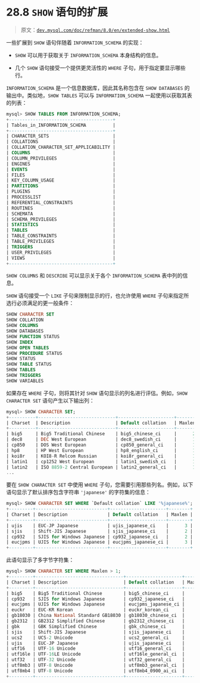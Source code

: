 # 28.8 `SHOW` 语句的扩展

> 原文：[`dev.mysql.com/doc/refman/8.0/en/extended-show.html`](https://dev.mysql.com/doc/refman/8.0/en/extended-show.html)

一些扩展到 `SHOW` 语句伴随着 `INFORMATION_SCHEMA` 的实现：

+   `SHOW` 可以用于获取关于 `INFORMATION_SCHEMA` 本身结构的信息。

+   几个 `SHOW` 语句接受一个提供更灵活性的 `WHERE` 子句，用于指定要显示哪些行。

`INFORMATION_SCHEMA` 是一个信息数据库，因此其名称包含在 `SHOW DATABASES` 的输出中。类似地，`SHOW TABLES` 可以与 `INFORMATION_SCHEMA` 一起使用以获取其表的列表：

```sql
mysql> SHOW TABLES FROM INFORMATION_SCHEMA;
+---------------------------------------+
| Tables_in_INFORMATION_SCHEMA          |
+---------------------------------------+
| CHARACTER_SETS                        |
| COLLATIONS                            |
| COLLATION_CHARACTER_SET_APPLICABILITY |
| COLUMNS                               |
| COLUMN_PRIVILEGES                     |
| ENGINES                               |
| EVENTS                                |
| FILES                                 |
| KEY_COLUMN_USAGE                      |
| PARTITIONS                            |
| PLUGINS                               |
| PROCESSLIST                           |
| REFERENTIAL_CONSTRAINTS               |
| ROUTINES                              |
| SCHEMATA                              |
| SCHEMA_PRIVILEGES                     |
| STATISTICS                            |
| TABLES                                |
| TABLE_CONSTRAINTS                     |
| TABLE_PRIVILEGES                      |
| TRIGGERS                              |
| USER_PRIVILEGES                       |
| VIEWS                                 |
+---------------------------------------+
```

`SHOW COLUMNS` 和 `DESCRIBE` 可以显示关于各个 `INFORMATION_SCHEMA` 表中列的信息。

`SHOW` 语句接受一个 `LIKE` 子句来限制显示的行，也允许使用 `WHERE` 子句来指定所选行必须满足的更一般条件：

```sql
SHOW CHARACTER SET
SHOW COLLATION
SHOW COLUMNS
SHOW DATABASES
SHOW FUNCTION STATUS
SHOW INDEX
SHOW OPEN TABLES
SHOW PROCEDURE STATUS
SHOW STATUS
SHOW TABLE STATUS
SHOW TABLES
SHOW TRIGGERS
SHOW VARIABLES
```

如果存在 `WHERE` 子句，则将其针对 `SHOW` 语句显示的列名进行评估。例如，`SHOW CHARACTER SET` 语句产生以下输出列：

```sql
mysql> SHOW CHARACTER SET;
+----------+-----------------------------+---------------------+--------+
| Charset  | Description                 | Default collation   | Maxlen |
+----------+-----------------------------+---------------------+--------+
| big5     | Big5 Traditional Chinese    | big5_chinese_ci     |      2 |
| dec8     | DEC West European           | dec8_swedish_ci     |      1 |
| cp850    | DOS West European           | cp850_general_ci    |      1 |
| hp8      | HP West European            | hp8_english_ci      |      1 |
| koi8r    | KOI8-R Relcom Russian       | koi8r_general_ci    |      1 |
| latin1   | cp1252 West European        | latin1_swedish_ci   |      1 |
| latin2   | ISO 8859-2 Central European | latin2_general_ci   |      1 |
...
```

要在 `SHOW CHARACTER SET` 中使用 `WHERE` 子句，您需要引用那些列名。例如，以下语句显示了默认排序包含字符串 `'japanese'` 的字符集的信息：

```sql
mysql> SHOW CHARACTER SET WHERE `Default collation` LIKE '%japanese%';
+---------+---------------------------+---------------------+--------+
| Charset | Description               | Default collation   | Maxlen |
+---------+---------------------------+---------------------+--------+
| ujis    | EUC-JP Japanese           | ujis_japanese_ci    |      3 |
| sjis    | Shift-JIS Japanese        | sjis_japanese_ci    |      2 |
| cp932   | SJIS for Windows Japanese | cp932_japanese_ci   |      2 |
| eucjpms | UJIS for Windows Japanese | eucjpms_japanese_ci |      3 |
+---------+---------------------------+---------------------+--------+
```

此语句显示了多字节字符集：

```sql
mysql> SHOW CHARACTER SET WHERE Maxlen > 1;
+---------+---------------------------------+---------------------+--------+
| Charset | Description                     | Default collation   | Maxlen |
+---------+---------------------------------+---------------------+--------+
| big5    | Big5 Traditional Chinese        | big5_chinese_ci     |      2 |
| cp932   | SJIS for Windows Japanese       | cp932_japanese_ci   |      2 |
| eucjpms | UJIS for Windows Japanese       | eucjpms_japanese_ci |      3 |
| euckr   | EUC-KR Korean                   | euckr_korean_ci     |      2 |
| gb18030 | China National Standard GB18030 | gb18030_chinese_ci  |      4 |
| gb2312  | GB2312 Simplified Chinese       | gb2312_chinese_ci   |      2 |
| gbk     | GBK Simplified Chinese          | gbk_chinese_ci      |      2 |
| sjis    | Shift-JIS Japanese              | sjis_japanese_ci    |      2 |
| ucs2    | UCS-2 Unicode                   | ucs2_general_ci     |      2 |
| ujis    | EUC-JP Japanese                 | ujis_japanese_ci    |      3 |
| utf16   | UTF-16 Unicode                  | utf16_general_ci    |      4 |
| utf16le | UTF-16LE Unicode                | utf16le_general_ci  |      4 |
| utf32   | UTF-32 Unicode                  | utf32_general_ci    |      4 |
| utf8mb3 | UTF-8 Unicode                   | utf8mb3_general_ci  |      3 |
| utf8mb4 | UTF-8 Unicode                   | utf8mb4_0900_ai_ci  |      4 |
+---------+---------------------------------+---------------------+--------+
```
